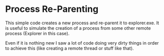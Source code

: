 # Process Re-Parenting
This simple code creates a new process and re-parent it to explorer.exe. It is useful to simulate the creation of a process from some other remote process (Explorer in this case).

Even if it is nothing new I saw a lot of code doing very dirty things in order to achieve this (like creating a remote thread or stuff like that).
